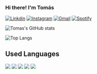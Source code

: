 ### Hi there! I'm Tomás 

[![Linkdin](https://img.shields.io/badge/LinkedIn-0077B5?style=for-the-badge&logo=linkedin&logoColor=white)](https://www.linkedin.com/in/tom%C3%A1s-barbosa-32aa542b3/)
[![Instagram](https://img.shields.io/badge/Instagram-E4405F?style=for-the-badge&logo=instagram&logoColor=white)](https://www.instagram.com/tomassbarbosa7/) [![Gmail](https://img.shields.io/badge/Gmail-D14836?style=for-the-badge&logo=gmail&logoColor=white)](mailto:tomasbarbosa72004@gmail.com) [![Spotify](https://img.shields.io/badge/Spotify-1ED760?&style=for-the-badge&logo=spotify&logoColor=white)](https://open.spotify.com/user/sr12whsgms1lmwmr2m4htd6ko?si=d3fb458b7efb4b6a)


![Tomas's GitHub stats](https://github-readme-stats.vercel.app/api?username=tomasbarbosa&show_icons=true&theme=gruvbox)

![Top Langs](https://github-readme-stats.vercel.app/api/top-langs/?username=tomasbarbosa&layout=compact)

## Used Languages

<div style="display: inline_block"><pt/>
    <img align="center" alt"C#" src="https://img.shields.io/badge/C%23-239120?style=for-the-badge&logo=c-sharp&logoColor=white"/>
    <img align="center" alt"C" src="https://img.shields.io/badge/C-00599C?style=for-the-badge&logo=c&logoColor=white"/>
    <img align="center" alt"Java" src="https://img.shields.io/badge/Java-ED8B00?style=for-the-badge&logo=openjdk&logoColor=white"/>
    <img align="center" alt"MYSQL" src="https://img.shields.io/badge/MySQL-00000F?style=for-the-badge&logo=mysql&logoColor=white"/>
    <img align="center" alt"HTML" src="https://img.shields.io/badge/HTML-239120?style=for-the-badge&logo=html5&logoColor=white"/>
</div>
